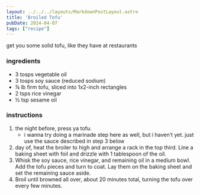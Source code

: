 ```yaml
---
layout: ../../../layouts/MarkdownPostLayout.astro
title: 'Broiled Tofu'
pubDate: 2024-04-07
tags: ["recipe"]
---
```





get you some solid tofu, like they have at restaurants
### ingredients 
- 3 tosps vegetable oil
- 3 tosps soy sauce (reduced sodium)
- ⅞ lb firm tofu, sliced into 1x2-inch rectangles
- 2 tsps rice vinegar
- ½ tsp sesame oil

### instructions 
1. the night before, press ya tofu. 
	- i wanna try doing a marinade step here as well, but i haven’t yet. just use the sauce described in step 3 below
2. day of, heat the broiler to high and arrange a rack in the top third. Line a baking sheet with foil and drizzle with 1 tablespoon of the oil.
3. Whisk the soy sauce, rice vinegar, and remaining oil in a medium bowl. Add the tofu pieces and turn to coat. Lay them on the baking sheet and set the remaining sauce aside.
4. Broil until browned all over, about 20 minutes total, turning the tofu over every few minutes.
